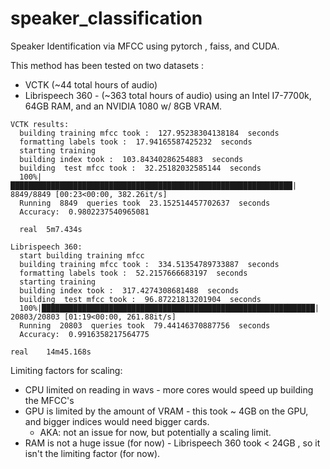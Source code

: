# speaker_classification
Speaker Identification via MFCC using pytorch , faiss, and CUDA.  

This method has been tested on two datasets : 
  - VCTK (~44 total hours of audio)
  - Librispeech 360 - (~363 total hours of audio)
using an Intel I7-7700k, 64GB RAM, and an NVIDIA 1080 w/ 8GB VRAM.
```
VCTK results:
  building training mfcc took :  127.95238304138184  seconds
  formatting labels took :  17.94165587425232  seconds
  starting training
  building index took :  103.84340286254883  seconds
  building  test mfcc took :  32.25182032585144  seconds
  100%|███████████████████████████████████████████████████████████████| 8849/8849 [00:23<00:00, 382.26it/s]
  Running  8849  queries took  23.152514457702637  seconds
  Accuracy:  0.9802237540965081

  real	5m7.434s
```
```
Librispeech 360: 
  start building training mfcc
  building training mfcc took :  334.51354789733887  seconds
  formatting labels took :  52.2157666683197  seconds
  starting training
  building index took :  317.4274308681488  seconds
  building  test mfcc took :  96.87221813201904  seconds
  100%|█████████████████████████████████████████████████████████████| 20803/20803 [01:19<00:00, 261.88it/s]
  Running  20803  queries took  79.44146370887756  seconds
  Accuracy:  0.9916358217564775

real	14m45.168s
```

Limiting factors for scaling:
  - CPU limited on reading in wavs - more cores would speed up building the MFCC's 
  - GPU is limited by the amount of VRAM - this took ~ 4GB on the GPU, and bigger indices would need bigger cards.
    - AKA: not an issue for now, but potentially a scaling limit. 
  - RAM is not a huge issue (for now) - Librispeech 360 took < 24GB , so it isn't the limiting factor (for now). 
